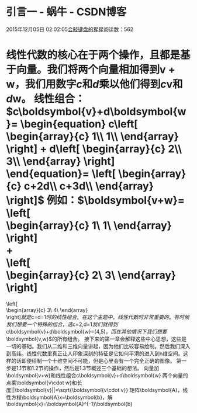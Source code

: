 
# 引言一 - 蜗牛 - CSDN博客


2015年12月05日 02:02:05[会敲键盘的猩猩](https://me.csdn.net/u010182633)阅读数：562


线性代数的核心在于两个操作，且都是基于向量。我们将两个向量相加得到$\boldsymbol{v+w}$，我们用数字$c$和$d$乘以他们得到$c\boldsymbol{v}$和$d\boldsymbol{w}$。
线性组合：$c\boldsymbol{v}+d\boldsymbol{w}=  
\begin{equation}
 c\left[
 \begin{array}{c}
 1\\
 1\\
 \end{array}
 \right]
 +
d\left[
\begin{array}{c}
2\\
3\\
\end{array}
\right]
\end{equation}=  
\left[  
\begin{array}{c}
c+2d\\
c+3d\\
\end{array}  
\right]$
例如：$\boldsymbol{v+w}=  
 \left[  
 \begin{array}{c}
 1\\
 1\\
 \end{array}  
 \right]  
 +  
 \left[  
 \begin{array}{c}
 2\\
 3\\
 \end{array}  
 \right]  
 =  
 \left[  
 \begin{array}{c}
 3\\
 4\\
 \end{array}  
 \right]$就是$c=d=1$时的线性组合。
在这个主题中，线性代数时非常重要的。有时候我们想要一个特殊的组合，选$c=2,d=1$我们就得到$c\boldsymbol{v}+d\boldsymbol{w}=(4,5)$，而在其他情况下我们想要$\boldsymbol{v,w}$的所有组合。
接下来的第一章会解释这些中心思想，这些是一切的基础。我们从二维和三维向量讲起，因为他们比较容易绘制。然后我们深入到高纬。线性代数里真正让人印象深刻的特征是它如何平滑的进入到n维空间。这样的话即便绘制一个十维空间不可能，但是心里会有一个完全正确的图像。
第一步是1.1节和1.2节的操作，然后是1.3节概述三个基础的想法。
向量加\boldsymbol{v+w}和线性组合c\boldsymbol{v}+d\boldsymbol{w}
两个向量的点乘\boldsymbol{v\cdot w}和长度||\boldsymbol{v}||=\sqrt{\boldsymbol{v\cdot v}}
矩阵\boldsymbol{A}，线性方程\boldsymbol{A}x=\boldsymbol{b}，解\boldsymbol{x}=\boldsymbol{A}^{-1}\boldsymbol{b}


